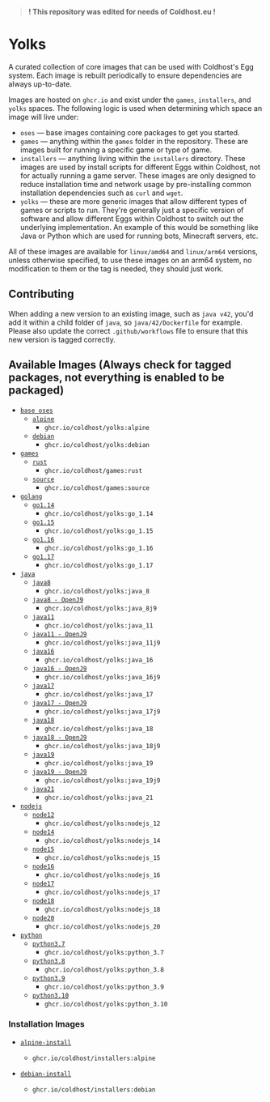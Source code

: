 > **! This repository was edited for needs of Coldhost.eu !**

# Yolks

A curated collection of core images that can be used with Coldhost's Egg system. Each image is rebuilt
periodically to ensure dependencies are always up-to-date.

Images are hosted on `ghcr.io` and exist under the `games`, `installers`, and `yolks` spaces. The following logic
is used when determining which space an image will live under:

* `oses` — base images containing core packages to get you started.
* `games` — anything within the `games` folder in the repository. These are images built for running a specific game
or type of game.
* `installers` — anything living within the `installers` directory. These images are used by install scripts for different
Eggs within Coldhost, not for actually running a game server. These images are only designed to reduce installation time
and network usage by pre-installing common installation dependencies such as `curl` and `wget`.
* `yolks` — these are more generic images that allow different types of games or scripts to run. They're generally just
a specific version of software and allow different Eggs within Coldhost to switch out the underlying implementation. An
example of this would be something like Java or Python which are used for running bots, Minecraft servers, etc.

All of these images are available for `linux/amd64` and `linux/arm64` versions, unless otherwise specified, to use
these images on an arm64 system, no modification to them or the tag is needed, they should just work.

## Contributing

When adding a new version to an existing image, such as `java v42`, you'd add it within a child folder of `java`, so
`java/42/Dockerfile` for example. Please also update the correct `.github/workflows` file to ensure that this new version
is tagged correctly.

## Available Images (Always check for tagged packages, not everything is enabled to be packaged)

* [`base oses`](https://github.com/Coldhost/yolks/tree/master/oses)
  * [`alpine`](https://github.com/Coldhost/yolks/tree/master/oses/alpine)
    * `ghcr.io/coldhost/yolks:alpine`
  * [`debian`](https://github.com/Coldhost/yolks/tree/master/oses/debian)
    * `ghcr.io/coldhost/yolks:debian`
* [`games`](https://github.com/Coldhost/yolks/tree/master/games)
  * [`rust`](https://github.com/Coldhost/yolks/tree/master/games/rust)
    * `ghcr.io/coldhost/games:rust`
  * [`source`](https://github.com/Coldhost/yolks/tree/master/games/source)
    * `ghcr.io/coldhost/games:source`
* [`golang`](https://github.com/Coldhost/yolks/tree/master/go)
  * [`go1.14`](https://github.com/Coldhost/yolks/tree/master/go/1.14)
    * `ghcr.io/coldhost/yolks:go_1.14`
  * [`go1.15`](https://github.com/Coldhost/yolks/tree/master/go/1.15)
    * `ghcr.io/coldhost/yolks:go_1.15`
  * [`go1.16`](https://github.com/Coldhost/yolks/tree/master/go/1.16)
    * `ghcr.io/coldhost/yolks:go_1.16`
  * [`go1.17`](https://github.com/Coldhost/yolks/tree/master/go/1.17)
    * `ghcr.io/coldhost/yolks:go_1.17`
* [`java`](https://github.com/Coldhost/yolks/tree/master/java)
  * [`java8`](https://github.com/Coldhost/yolks/tree/master/java/8)
    * `ghcr.io/coldhost/yolks:java_8`
  * [`java8 - OpenJ9`](https://github.com/Coldhost/yolks/tree/master/java/8j9)
    * `ghcr.io/coldhost/yolks:java_8j9`
  * [`java11`](https://github.com/Coldhost/yolks/tree/master/java/11)
    * `ghcr.io/coldhost/yolks:java_11`
  * [`java11 - OpenJ9`](https://github.com/Coldhost/yolks/tree/master/java/11j9)
    * `ghcr.io/coldhost/yolks:java_11j9`
  * [`java16`](https://github.com/Coldhost/yolks/tree/master/java/16)
    * `ghcr.io/coldhost/yolks:java_16`
  * [`java16 - OpenJ9`](https://github.com/Coldhost/yolks/tree/master/java/16j9)
    * `ghcr.io/coldhost/yolks:java_16j9`
  * [`java17`](https://github.com/Coldhost/yolks/tree/master/java/17)
    * `ghcr.io/coldhost/yolks:java_17`
  * [`java17 - OpenJ9`](https://github.com/Coldhost/yolks/tree/master/java/17j9)
    * `ghcr.io/coldhost/yolks:java_17j9`
  * [`java18`](https://github.com/Coldhost/yolks/tree/master/java/18)
    * `ghcr.io/coldhost/yolks:java_18`
  * [`java18 - OpenJ9`](https://github.com/Coldhost/yolks/tree/master/java/18j9)
    * `ghcr.io/coldhost/yolks:java_18j9`
  * [`java19`](https://github.com/Coldhost/yolks/tree/master/java/19)
    * `ghcr.io/coldhost/yolks:java_19`
  * [`java19 - OpenJ9`](https://github.com/Coldhost/yolks/tree/master/java/19j9)
    * `ghcr.io/coldhost/yolks:java_19j9`
  * [`java21`](https://github.com/Coldhost/yolks/tree/master/java/21)
    * `ghcr.io/coldhost/yolks:java_21`
* [`nodejs`](https://github.com/Coldhost/yolks/tree/master/nodejs)
  * [`node12`](https://github.com/Coldhost/yolks/tree/master/nodejs/12)
    * `ghcr.io/coldhost/yolks:nodejs_12`
  * [`node14`](https://github.com/Coldhost/yolks/tree/master/nodejs/14)
    * `ghcr.io/coldhost/yolks:nodejs_14`
  * [`node15`](https://github.com/Coldhost/yolks/tree/master/nodejs/15)
    * `ghcr.io/coldhost/yolks:nodejs_15`
  * [`node16`](https://github.com/Coldhost/yolks/tree/master/nodejs/16)
    * `ghcr.io/coldhost/yolks:nodejs_16`
  * [`node17`](https://github.com/Coldhost/yolks/tree/master/nodejs/17)
    * `ghcr.io/coldhost/yolks:nodejs_17`
  * [`node18`](https://github.com/Coldhost/yolks/tree/master/nodejs/18)
    * `ghcr.io/coldhost/yolks:nodejs_18`
  * [`node20`](https://github.com/Coldhost/yolks/tree/master/nodejs/18)
    * `ghcr.io/coldhost/yolks:nodejs_20`
* [`python`](https://github.com/Coldhost/yolks/tree/master/python)
  * [`python3.7`](https://github.com/Coldhost/yolks/tree/master/python/3.7)
    * `ghcr.io/coldhost/yolks:python_3.7`
  * [`python3.8`](https://github.com/Coldhost/yolks/tree/master/python/3.8)
    * `ghcr.io/coldhost/yolks:python_3.8`
  * [`python3.9`](https://github.com/Coldhost/yolks/tree/master/python/3.9)
    * `ghcr.io/coldhost/yolks:python_3.9`
  * [`python3.10`](https://github.com/Coldhost/yolks/tree/master/python/3.10)
    * `ghcr.io/coldhost/yolks:python_3.10`

### Installation Images

* [`alpine-install`](https://github.com/Coldhost/yolks/tree/master/installers/alpine)
  * `ghcr.io/coldhost/installers:alpine`

* [`debian-install`](https://github.com/Coldhost/yolks/tree/master/installers/debian)
  * `ghcr.io/coldhost/installers:debian`
